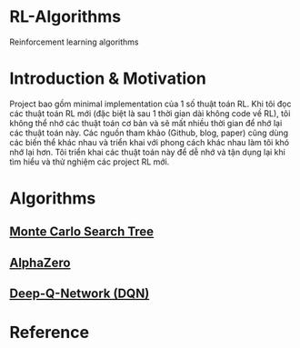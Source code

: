 # RL-Algorithms
Reinforcement learning algorithms

# Introduction & Motivation
Project bao gồm minimal implementation của 1 số thuật toán RL. Khi tôi đọc các thuật toán RL mới (đặc biệt là sau 1 thời gian dài không code về RL), tôi không thể nhớ các thuật toán cơ bản và sẽ mất nhiều thời gian để nhớ lại các thuật toán này. Các nguồn tham khảo (Github, blog, paper) cũng dùng các biến thể khác nhau và triển khai với phong cách khác nhau làm tôi khó nhớ lại hơn. Tôi triển khai các thuật toán này để dễ nhớ và tận dụng lại khi tìm hiểu và thử nghiệm các project RL mới.

# Algorithms

## [Monte Carlo Search Tree](Monte-Carlo-Tree-Search)

## [AlphaZero](AlphaZero)

## [Deep-Q-Network (DQN)](Deep-Q-Network-variants/DQN)

# Reference